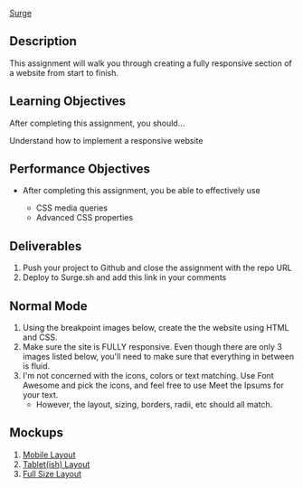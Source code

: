 [Surge](http://tiy-joshuarivers-rwd-timeline.surge.sh)

## Description

This assignment will walk you through creating a fully responsive section of a website from start to finish.

## Learning Objectives

After completing this assignment, you should…

Understand how to implement a responsive website

## Performance Objectives

* After completing this assignment, you be able to effectively use

  * CSS media queries
  * Advanced CSS properties

## Deliverables

1. Push your project to Github and close the assignment with the repo URL
2. Deploy to Surge.sh and add this link in your comments

## Normal Mode

1. Using the breakpoint images below, create the the website using HTML and CSS.
2. Make sure the site is FULLY responsive. Even though there are only 3 images listed below, you'll need to make sure that everything in between is fluid.
3. I'm not concerned with the icons, colors or text matching. Use Font Awesome and pick the icons, and feel free to use Meet the Ipsums for your text.
    * However, the layout, sizing, borders, radii, etc should all match.

## Mockups

1. [Mobile Layout](https://tiy-learn-content.s3.amazonaws.com/00e63b83-small.png)
2. [Tablet(ish) Layout](https://tiy-learn-content.s3.amazonaws.com/da92e65e-medium.png)
3. [Full Size Layout](https://tiy-learn-content.s3.amazonaws.com/13ee5330-full.png)